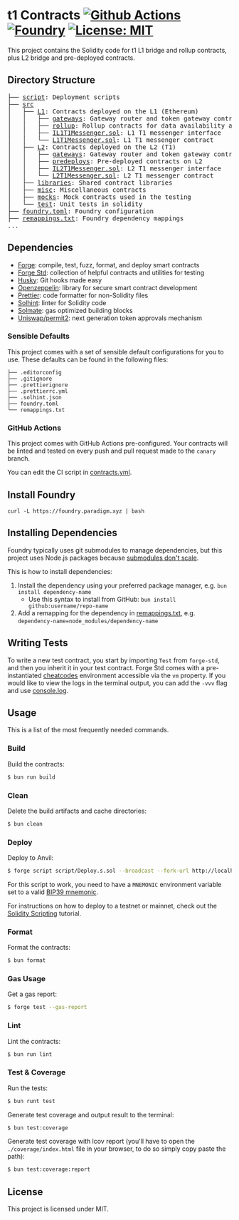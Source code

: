# t1 Contracts [![Github Actions][gha-badge]][gha] [![Foundry][foundry-badge]][foundry] [![License: MIT][license-badge]][license]

[gha]: https://github.com/t1protocol/t1/actions
[gha-badge]: https://github.com/t1protocol/t1/actions/workflows/contracts.yml/badge.svg?branch=main
[foundry]: https://getfoundry.sh/
[foundry-badge]: https://img.shields.io/badge/Built%20with-Foundry-FFDB1C.svg
[license]: https://opensource.org/licenses/MIT
[license-badge]: https://img.shields.io/badge/License-MIT-blue.svg

This project contains the Solidity code for t1 L1 bridge and rollup contracts, plus L2 bridge and pre-deployed
contracts.

## Directory Structure

<pre>
├── <a href="./script">script</a>: Deployment scripts
├── <a href="./src">src</a>
│   ├── <a href="./src/L1/">L1</a>: Contracts deployed on the L1 (Ethereum)
│   │   ├── <a href="./src/L1/gateways/">gateways</a>: Gateway router and token gateway contracts
│   │   ├── <a href="./src/L1/rollup/">rollup</a>: Rollup contracts for data availability and finalization
│   │   ├── <a href="./src/L1/IL1T1Messenger.sol">IL1T1Messenger.sol</a>: L1 T1 messenger interface
│   │   └── <a href="./src/L1/L1T1Messenger.sol">L1T1Messenger.sol</a>: L1 T1 messenger contract
│   ├── <a href="./src/L2/">L2</a>: Contracts deployed on the L2 (T1)
│   │   ├── <a href="./src/L2/gateways/">gateways</a>: Gateway router and token gateway contracts
│   │   ├── <a href="./src/L2/predeploys/">predeploys</a>: Pre-deployed contracts on L2
│   │   ├── <a href="./src/L2/IL2T1Messenger.sol">IL2T1Messenger.sol</a>: L2 T1 messenger interface
│   │   └── <a href="./src/L2/L2T1Messenger.sol">L2T1Messenger.sol</a>: L2 T1 messenger contract
│   ├── <a href="./src/libraries/">libraries</a>: Shared contract libraries
│   ├── <a href="./src/misc/">misc</a>: Miscellaneous contracts
│   ├── <a href="./src/mocks/">mocks</a>: Mock contracts used in the testing
│   └── <a href="./src/test/">test</a>: Unit tests in solidity
├── <a href="./foundry.toml">foundry.toml</a>: Foundry configuration
├── <a href="./remappings.txt">remappings.txt</a>: Foundry dependency mappings
...
</pre>

## Dependencies

- [Forge](https://github.com/foundry-rs/foundry/blob/master/forge): compile, test, fuzz, format, and deploy smart
  contracts
- [Forge Std](https://github.com/foundry-rs/forge-std): collection of helpful contracts and utilities for testing
- [Husky](https://github.com/typicode/husky): Git hooks made easy
- [Openzeppelin](https://github.com/OpenZeppelin/openzeppelin-contracts): library for secure smart contract development
- [Prettier](https://github.com/prettier/prettier): code formatter for non-Solidity files
- [Solhint](https://github.com/protofire/solhint): linter for Solidity code
- [Solmate](https://github.com/transmissions11/solmate): gas optimized building blocks
- [Uniswap/permit2](https://github.com/Uniswap/permit2/): next generation token approvals mechanism

### Sensible Defaults

This project comes with a set of sensible default configurations for you to use. These defaults can be found in the
following files:

```text
├── .editorconfig
├── .gitignore
├── .prettierignore
├── .prettierrc.yml
├── .solhint.json
├── foundry.toml
└── remappings.txt
```

### GitHub Actions

This project comes with GitHub Actions pre-configured. Your contracts will be linted and tested on every push and pull
request made to the `canary` branch.

You can edit the CI script in [contracts.yml](../.github/workflows/contracts.yml).

## Install Foundry

```
curl -L https://foundry.paradigm.xyz | bash
```

## Installing Dependencies

Foundry typically uses git submodules to manage dependencies, but this project uses Node.js packages because
[submodules don't scale](https://twitter.com/PaulRBerg/status/1736695487057531328).

This is how to install dependencies:

1. Install the dependency using your preferred package manager, e.g. `bun install dependency-name`
   - Use this syntax to install from GitHub: `bun install github:username/repo-name`
2. Add a remapping for the dependency in [remappings.txt](./remappings.txt), e.g.
   `dependency-name=node_modules/dependency-name`

## Writing Tests

To write a new test contract, you start by importing `Test` from `forge-std`, and then you inherit it in your test
contract. Forge Std comes with a pre-instantiated [cheatcodes](https://book.getfoundry.sh/cheatcodes/) environment
accessible via the `vm` property. If you would like to view the logs in the terminal output, you can add the `-vvv` flag
and use [console.log](https://book.getfoundry.sh/faq?highlight=console.log#how-do-i-use-consolelog).

## Usage

This is a list of the most frequently needed commands.

### Build

Build the contracts:

```sh
$ bun run build
```

### Clean

Delete the build artifacts and cache directories:

```sh
$ bun clean
```

### Deploy

Deploy to Anvil:

```sh
$ forge script script/Deploy.s.sol --broadcast --fork-url http://localhost:8545
```

For this script to work, you need to have a `MNEMONIC` environment variable set to a valid
[BIP39 mnemonic](https://iancoleman.io/bip39/).

For instructions on how to deploy to a testnet or mainnet, check out the
[Solidity Scripting](https://book.getfoundry.sh/tutorials/solidity-scripting.html) tutorial.

### Format

Format the contracts:

```sh
$ bun format
```

### Gas Usage

Get a gas report:

```sh
$ forge test --gas-report
```

### Lint

Lint the contracts:

```sh
$ bun run lint
```

### Test & Coverage

Run the tests:

```sh
$ bun runt test
```

Generate test coverage and output result to the terminal:

```sh
$ bun test:coverage
```

Generate test coverage with lcov report (you'll have to open the `./coverage/index.html` file in your browser, to do so
simply copy paste the path):

```sh
$ bun test:coverage:report
```

## License

This project is licensed under MIT.
